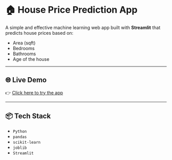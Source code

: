 
# 🏠 House Price Prediction App

A simple and effective machine learning web app built with **Streamlit** that predicts house prices based on:

- Area (sqft)
- Bedrooms
- Bathrooms
- Age of the house


---

## 🌐 Live Demo

👉 [Click here to try the app](https://house-price-app-dl4kwaknbuddyn3uur7mu9.streamlit.app/)

---

## 📦 Tech Stack

- `Python`
- `pandas`
- `scikit-learn`
- `joblib`
- `Streamlit`
